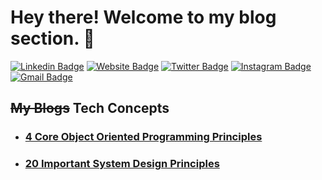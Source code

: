 # Hey there! Welcome to my blog section. 👋
[![Linkedin Badge](https://img.shields.io/badge/-mbsaiaditya-blue?style=flat&logo=Linkedin&logoColor=white&link=https://www.linkedin.com/in/mbsaiaditya/)](https://www.linkedin.com/in/mbsaiaditya/)
[![Website Badge](https://img.shields.io/badge/-mbsaiaditya.in-47CCCC?style=flat&logo=Google-Chrome&logoColor=white&link=https://jessicalim.me)](https://mbsaiaditya.in)
[![Twitter Badge](https://img.shields.io/badge/-@mbsaiaditya-1ca0f1?style=flat&labelColor=1ca0f1&logo=twitter&logoColor=white&link=https://twitter.com/_jesslim)](https://twitter.com/mbsaiaditya)
[![Instagram Badge](https://img.shields.io/badge/-@mbsaiaditya-purple?style=flat&logo=instagram&logoColor=white&link=https://instagram.com/https://www.instagram.com/mbsaiaditya/)](https://instagram.com/mbsaiaditya)
[![Gmail Badge](https://img.shields.io/badge/-mbsaiaditya-c14438?style=flat&logo=Gmail&logoColor=white&link=mailto:jessicalim813@gmail.com)](mailto:mbsaiaditya@gmail.com)

## ~~My Blogs~~ Tech Concepts

- ### [**4 Core Object Oriented Programming Principles**](/blogs/4-core-oops-principles/)
- ### [**20 Important System Design Principles**](/blogs/20-important-system-design-principles/)
<!-- - ### [**Proxy and Reverse Proxy Servers**](/proxy-reverse-proxy-servers/) -->

<!-- [**Greyfeathers pvt ltd.**](https://www.kpn.com/) • Internship \
Languages & Technologies: `Python`, `FastAPI`, `MongoDB`, `AWS`, `GCP` \ -->



